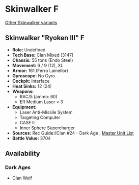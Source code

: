 # Skinwalker F 

[Other Skinwalker variants](../skinwalker.md) 

## Skinwalker "Ryoken III" F 

- **Role:** Undefined 
- **Tech Base:** Clan Mixed (3147) 
- **Chassis:** 55 tons (Endo Steel) 
- **Movement:** 6 / 9 (12), XL 
- **Armor:** 161 (Ferro Lamellor) 
- **Gyroscope:** No Gyro 
- **Cockpit:** Interface 
- **Heat Sinks:** 12 (24) 
- **Weapons:** 
  - RAC/5 (ammo: 60) 
  - ER Medium Laser × 3 
- **Equipment:** 
  - Laser Anti-Missile System 
  - Targeting Computer 
  - CASE II 
  - Inner Sphere Supercharger 
- **Sources:** Rec Guide:ilClan #24 - Dark Age , [Master Unit List](http://masterunitlist.info/Unit/Details/8454/ryoken-iii-skinwalker-f) 
- **Battle Value:** 3704 

## Availability 

### Dark Ages 

- Clan Wolf 

